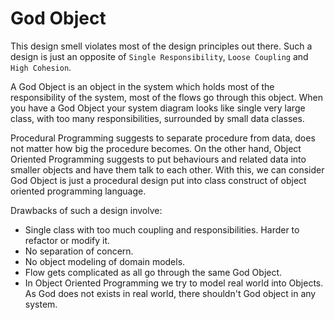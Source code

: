 # God Object
This design smell violates most of the design principles out there.
Such a design is just an opposite of `Single Responsibility`, `Loose Coupling` and `High Cohesion`.

A God Object is an object in the system which holds most of the responsibility of the system, most of the flows go through this object. When you have a God Object your system diagram looks like single very large class, with too many responsibilities, surrounded by small data classes.

Procedural Programming suggests to separate procedure from data, does not matter how big the procedure becomes.
On the other hand, Object Oriented Programming suggests to put behaviours and related data into smaller objects and have them talk to each other.
With this, we can consider God Object is just a procedural design put into class construct of object oriented programming language.

Drawbacks of such a design involve:
* Single class with too much coupling and responsibilities. Harder to refactor or modify it.
* No separation of concern.
* No object modeling of domain models.
* Flow gets complicated as all go through the same God Object.
* In Object Oriented Programming we try to model real world into Objects. 
As God does not exists in real world, there shouldn't God object in any system. 
